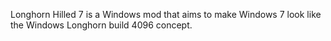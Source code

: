 Longhorn Hilled 7 is a Windows mod that aims to make Windows 7 look like the Windows Longhorn build 4096 concept.
